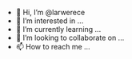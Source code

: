 - 👋 Hi, I’m @larwerece
- 👀 I’m interested in ...
- 🌱 I’m currently learning ...
- 💞️ I’m looking to collaborate on ...
- 📫 How to reach me ...

<!---
larwerece/larwerece is a ✨ special ✨ repository because its `README.md` (this file) appears on your GitHub profile.
You can click the Preview link to take a look at your changes.
--->
